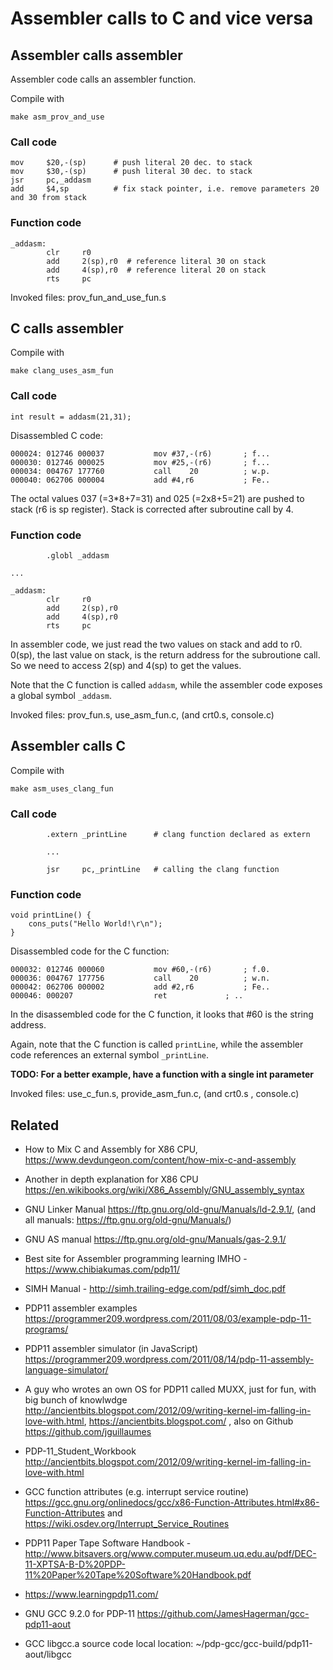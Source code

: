 # Assembler calls to C and vice versa

## Assembler calls assembler
Assembler code calls an assembler function.

Compile with 
```
make asm_prov_and_use
```

### Call code
```
mov     $20,-(sp)      # push literal 20 dec. to stack    
mov     $30,-(sp)      # push literal 30 dec. to stack   
jsr     pc,_addasm          
add     $4,sp          # fix stack pointer, i.e. remove parameters 20 and 30 from stack
```

### Function code
```
_addasm:
        clr     r0
        add     2(sp),r0  # reference literal 30 on stack
        add     4(sp),r0  # reference literal 20 on stack
        rts     pc
```

Invoked files: prov_fun_and_use_fun.s

## C calls assembler
Compile with
```
make clang_uses_asm_fun
```

### Call code
```
int result = addasm(21,31);
```

Disassembled C code:
```
000024: 012746 000037       	mov	#37,-(r6)		; f...
000030: 012746 000025       	mov	#25,-(r6)		; f...
000034: 004767 177760       	call	20			; w.p.
000040: 062706 000004       	add	#4,r6			; Fe..
```
The octal values 037 (=3*8+7=31) and 025 (=2x8+5=21) are pushed to stack (r6 is sp register).
Stack is corrected after subroutine call by 4. 

### Function code
```
        .globl _addasm

...

_addasm:
        clr     r0
        add     2(sp),r0
        add     4(sp),r0
        rts     pc
```
In assembler code, we just read the two values on stack and add to r0.
0(sp), the last value on stack, is the return address for the subroutione call.
So we need to access 2(sp) and 4(sp) to get the values.

Note that the C function is called ```addasm```, while the
assembler code exposes a global symbol ```_addasm```.

Invoked files: prov_fun.s, use_asm_fun.c, (and crt0.s, console.c)

## Assembler calls C
Compile with
```
make asm_uses_clang_fun
```

### Call code
```
        .extern _printLine      # clang function declared as extern
        
        ...
        
        jsr     pc,_printLine   # calling the clang function
```

### Function code
```
void printLine() {
    cons_puts("Hello World!\r\n");
}
```
Disassembled code for the C function:
```
000032: 012746 000060       	mov	#60,-(r6)		; f.0.
000036: 004767 177756       	call	20			; w.n.
000042: 062706 000002       	add	#2,r6			; Fe..
000046: 000207              	ret				; ..
```
In the disassembled code for the C function, it looks that #60 is the string address.

Again, note that the C function is called ```printLine```, while the
assembler code references an external symbol ```_printLine```.

**TODO: For a better example, have a function with a single int parameter**

Invoked files: use_c_fun.s, provide_asm_fun.c, (and crt0.s , console.c)

## Related

* How to Mix C and Assembly for X86 CPU, https://www.devdungeon.com/content/how-mix-c-and-assembly
* Another in depth explanation for X86 CPU https://en.wikibooks.org/wiki/X86_Assembly/GNU_assembly_syntax
* GNU Linker Manual https://ftp.gnu.org/old-gnu/Manuals/ld-2.9.1/, (and all manuals: https://ftp.gnu.org/old-gnu/Manuals/)
* GNU AS manual https://ftp.gnu.org/old-gnu/Manuals/gas-2.9.1/
* Best site for Assembler programming learning IMHO - https://www.chibiakumas.com/pdp11/
* SIMH Manual - http://simh.trailing-edge.com/pdf/simh_doc.pdf
* PDP11 assembler examples https://programmer209.wordpress.com/2011/08/03/example-pdp-11-programs/
* PDP11 assembler simulator (in JavaScript) https://programmer209.wordpress.com/2011/08/14/pdp-11-assembly-language-simulator/

* A guy who wrotes an own OS for PDP11 called MUXX, just for fun, with big bunch of knowlwdge http://ancientbits.blogspot.com/2012/09/writing-kernel-im-falling-in-love-with.html, https://ancientbits.blogspot.com/ ,
  also on Github https://github.com/jguillaumes

* PDP-11_Student_Workbook http://ancientbits.blogspot.com/2012/09/writing-kernel-im-falling-in-love-with.html
* GCC function attributes (e.g. interrupt service routine) https://gcc.gnu.org/onlinedocs/gcc/x86-Function-Attributes.html#x86-Function-Attributes
  and https://wiki.osdev.org/Interrupt_Service_Routines
* PDP11 Paper Tape Software Handbook -  http://www.bitsavers.org/www.computer.museum.uq.edu.au/pdf/DEC-11-XPTSA-B-D%20PDP-11%20Paper%20Tape%20Software%20Handbook.pdf
* https://www.learningpdp11.com/
* GNU GCC 9.2.0 for PDP-11 https://github.com/JamesHagerman/gcc-pdp11-aout

* GCC libgcc.a source code local location: ~/pdp-gcc/gcc-build/pdp11-aout/libgcc
